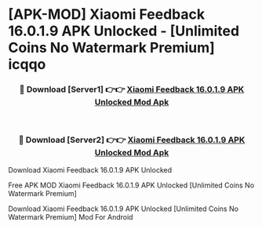# [APK-MOD] Xiaomi Feedback 16.0.1.9 APK Unlocked - [Unlimited Coins No Watermark Premium] icqqo



<div align="center">
<h3>🔴 Download [Server1] 👉👉 <a href="https://momento.my/?title=Xiaomi_Feedback_16.0.1.9_APK_Unlocked">Xiaomi Feedback 16.0.1.9 APK Unlocked Mod Apk</a></h3><br>

<h3>🔴 Download [Server2] 👉👉 <a href="https://momento.my/?title=Xiaomi_Feedback_16.0.1.9_APK_Unlocked">Xiaomi Feedback 16.0.1.9 APK Unlocked Mod Apk</a></h3>
</div>



Download Xiaomi Feedback 16.0.1.9 APK Unlocked 

Free APK MOD Xiaomi Feedback 16.0.1.9 APK Unlocked [Unlimited Coins No Watermark Premium]

Download Xiaomi Feedback 16.0.1.9 APK Unlocked [Unlimited Coins No Watermark Premium] Mod For Android
